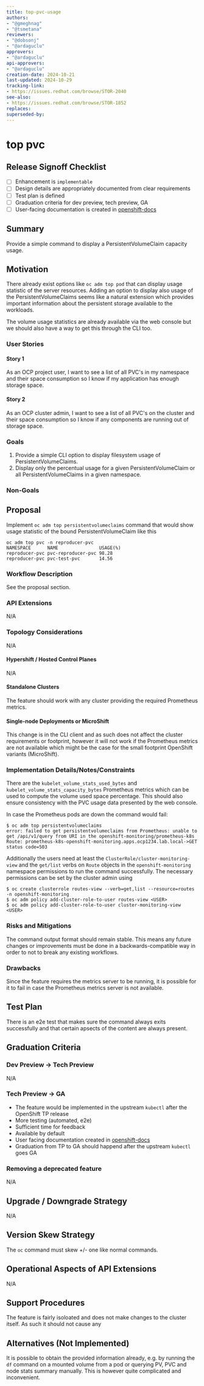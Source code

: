```yaml
---
title: top-pvc-usage
authors:
- "@gmeghnag"
- "@tsmetana"
reviewers:
- "@dobsonj"
- "@ardaguclu"
approvers:
- "@ardaguclu"
api-approvers:
- "@ardaguclu"
creation-date: 2024-10-21
last-updated: 2024-10-29
tracking-link:
- https://issues.redhat.com/browse/STOR-2040
see-also:
- https://issues.redhat.com/browse/STOR-1852
replaces:
superseded-by:
---
```


# top pvc

## Release Signoff Checklist

- [ ] Enhancement is `implementable`
- [ ] Design details are appropriately documented from clear requirements
- [ ] Test plan is defined
- [ ] Graduation criteria for dev preview, tech preview, GA
- [ ] User-facing documentation is created in [openshift-docs](https://github.com/openshift/openshift-docs/)

## Summary

Provide a simple command to display a PersistentVolumeClaim capacity usage. 

## Motivation

There already exist options like `oc adm top pod` that can display usage statistic of the server resources. Adding an option
to display also usage of the PersistentVolumeClaims seems like a natural extension which provides important information about
the persistent storage available to the workloads.

The volume usage statistics are already available via the web console but we should also have a way to get this through the CLI too.

### User Stories

#### Story 1

As an OCP project user, I want to see a list of all PVC's in my namespace and their space consumption so I know if my application has enough storage space.

#### Story 2

As an OCP cluster admin, I want to see a list of all PVC's on the cluster and their space consumption so I know if any components are running out of storage space.

### Goals

1. Provide a simple CLI option to display filesystem usage of PersistentVolumeClaims. 
2. Display only the percentual usage for a given PersistentVolumeClaim or all PersistentVolumeClaims in a given namespace.

### Non-Goals


## Proposal

Implement `oc adm top persistentvolumeclaims` command that would show usage statistic of the bound PersistentVolumeClaim like this
```text
oc adm top pvc -n reproducer-pvc
NAMESPACE      NAME               USAGE(%) 
reproducer-pvc pvc-reproducer-pvc 98.28    
reproducer-pvc pvc-test-pvc       14.56   
```

### Workflow Description

See the proposal section.

### API Extensions

N/A

### Topology Considerations

N/A

#### Hypershift / Hosted Control Planes

N/A

#### Standalone Clusters

The feature should work with any cluster providing the required Prometheus
metrics.

#### Single-node Deployments or MicroShift

This change is in the CLI client and as such does not affect the cluster
requirements or footprint, however it will not work if the Prometheus
metrics are not available which might be the case for the small footprint
OpenShift variants (MicroShift).

### Implementation Details/Notes/Constraints

There are the `kubelet_volume_stats_used_bytes` and `kubelet_volume_stats_capacity_bytes` Prometheus metrics which can be used to compute the volume
used space percentage. This should also ensure consistency with the PVC usage data presented by the web console.

In case the Prometheus pods are down the command would fail:

```
$ oc adm top persistentvolumeclaims 
error: failed to get persistentvolumeclaims from Prometheus: unable to get /api/v1/query from URI in the openshift-monitoring/prometheus-k8s Route: prometheus-k8s-openshift-monitoring.apps.ocp1234.lab.local->GET status code=503
```

Additionally the users need at least the `ClusterRole/cluster-monitoring-view`
and the `get/list` verbs on `Route` objects in the `openshift-monitoring` namespace
permissions to run the command successfully. The necessary permissions can be set
by the cluster admin using

```
$ oc create clusterrole routes-view --verb=get,list --resource=routes -n openshift-monitoring
$ oc adm policy add-cluster-role-to-user routes-view <USER>
$ oc adm policy add-cluster-role-to-user cluster-monitoring-view <USER>
```

### Risks and Mitigations

The command output format should remain stable. This means any future changes
or improvements must be done in a backwards-compatible way in order to not to
break any existing workflows.

### Drawbacks

Since the feature requires the metrics server to be running, it is possible
for it to fail in case the Prometheus metrics server is not available.

## Test Plan

There is an e2e test that makes sure the command always exits successfully and that certain apsects of the content
are always present.

## Graduation Criteria

### Dev Preview -> Tech Preview

N/A

### Tech Preview -> GA

- The feature would be implemented in the upstream `kubectl` after the OpenShift TP release
- More testing (automated, e2e)
- Sufficient time for feedback
- Available by default
- User facing documentation created in [openshift-docs](https://github.com/openshift/openshift-docs/)
- Graduation from TP to GA should happend after the upstream `kubectl` goes GA

### Removing a deprecated feature

N/A

## Upgrade / Downgrade Strategy

N/A

## Version Skew Strategy

The `oc` command must skew +/- one like normal commands.

## Operational Aspects of API Extensions

N/A

## Support Procedures

The feature is fairly isoloated and does not make changes to the cluster
itself. As such it should not cause any 

## Alternatives (Not Implemented)

It is possible to obtain the provided information already, e.g. by running
the `df` command on a mounted volume from a pod or querying PV, PVC and node
stats summary manually. This is however quite complicated and inconvenient.
